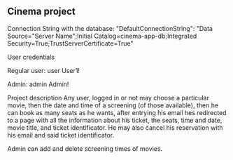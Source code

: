 ## Cinema project

Connection String with the database: 
"DefaultConnectionString": "Data Source="Server Name";Initial Catalog=cinema-app-db;Integrated Security=True;TrustServerCertificate=True"

User credentials

Regular user:
user
User1!

Admin:
admin
Admin!

Project description
Any user, logged in or not may choose a particular movie, then the date and time of a screening (of those available), then he can book as many seats as he wants, after
entrying his email hes redirected to a page with all the information about his ticket, the seats, time and date, movie title, and ticket identificator.
He may also cancel his reservation with his email and said ticket identificator.

Admin can add and delete screening times of movies.
